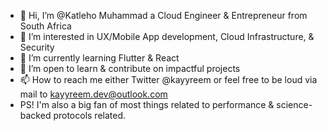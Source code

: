 - 👋 Hi, I’m @Katleho Muhammad a Cloud Engineer & Entrepreneur from South Africa
- 👀 I’m interested in UX/Mobile App development, Cloud Infrastructure, & Security
- 🌱 I’m currently learning Flutter & React
- 💞️ I’m open to learn & contribute on impactful projects 
- 📫 How to reach me either Twitter @kayyreem or feel free to be loud via mail to kayyreem.dev@outlook.com 
- PS! I'm also a big fan of most things related to performance & science-backed protocols related.
<!---
--->
